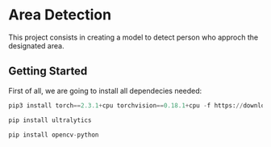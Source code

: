 # Area Detection

This project consists in creating a model to detect person who approch the designated area.

## Getting Started

First of all, we are going to install all dependecies needed:

```py
pip3 install torch==2.3.1+cpu torchvision==0.18.1+cpu -f https://download.pytorch.org/whl/torch_stable.html
```
```py
pip install ultralytics
```
```py
pip install opencv-python
```